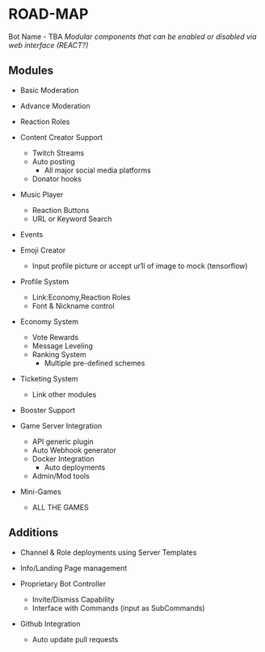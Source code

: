 # ROAD-MAP

Bot Name - TBA
_Modular components that can be enabled or disabled via web interface (REACT?)_

## Modules

- Basic Moderation
- Advance Moderation
- Reaction Roles
- Content Creator Support

  - Twitch Streams
  - Auto posting
    - All major social media platforms
  - Donator hooks

- Music Player

  - Reaction Buttons
  - URL or Keyword Search

- Events

- Emoji Creator

  - Input profile picture or accept ur1l of image to mock (tensorflow)

- Profile System
  - Link:Economy,Reaction Roles
  - Font & Nickname control
- Economy System
  - Vote Rewards
  - Message Leveling
  - Ranking System
    - Multiple pre-defined schemes
- Ticketing System
  - Link other modules
- Booster Support
- Game Server Integration
  - API generic plugin
  - Auto Webhook generator
  - Docker Integration
    - Auto deployments
  - Admin/Mod tools
- Mini-Games
  - ALL THE GAMES

## Additions

- Channel & Role deployments using Server Templates
- Info/Landing Page management
- Proprietary Bot Controller

  - Invite/Dismiss Capability
  - Interface with Commands (input as SubCommands)

- Github Integration
  - Auto update pull requests
